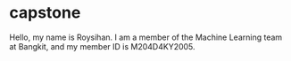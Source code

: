 # capstone
Hello, my name is Roysihan. I am a member of the Machine Learning team at Bangkit, and my member ID is M204D4KY2005.
